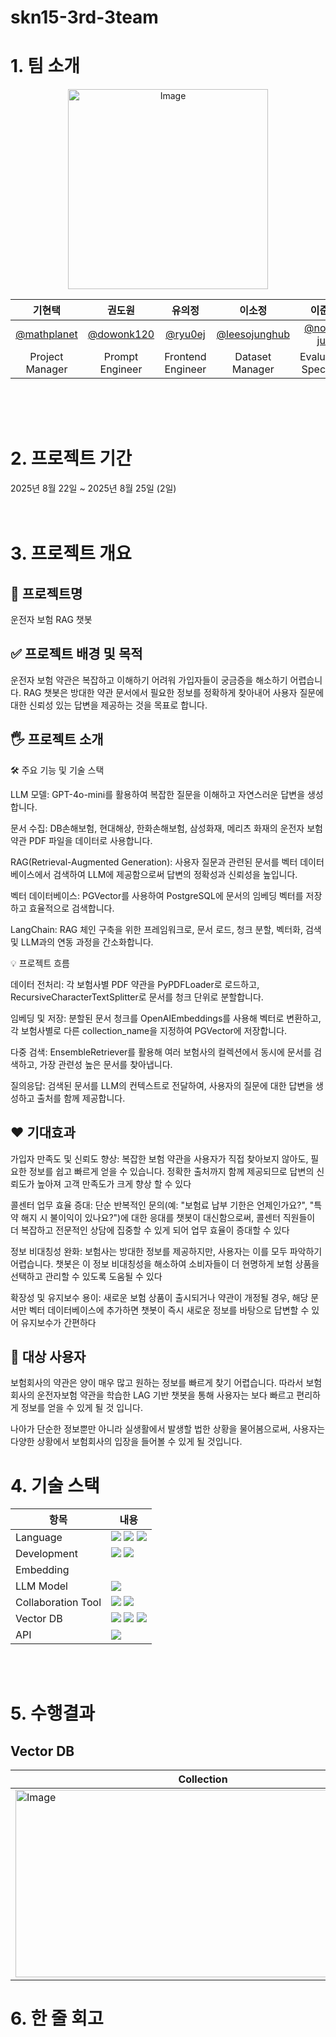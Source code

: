 # skn15-3rd-3team

# 1. 팀 소개
<div align="center">
<img width="320" height="320" alt="Image" src="https://github.com/user-attachments/assets/34eb158f-413f-4f38-b1e4-6440ea6ae851" />


| 기현택     | 권도원     | 유의정     | 이소정     | 이준원     | 한승희    |
|:----------:|:----------:|:----------:|:----------:|:----------:|:----------:|
|[@mathplanet](https://github.com/mathplanet)|[@dowonk120](https://github.com/dowonk120)|[@ryu0ej](https://github.com/Rr-EJ)|[@leesojunghub](https://github.com/leesojunghub)|[@none-jun](https://github.com/none-jun)|[@seunghee-han](https://github.com/seunghee-han)|
|Project Manager | Prompt Engineer | Frontend Engineer | Dataset Manager  | Evaluation Specialist | Prompt Engineer |

</div>
<br/>
<br/>
<br/>

# 2. 프로젝트 기간
2025년 8월 22일 ~ 2025년 8월 25일 (2일)
<br/>
<br/>
<br/>	

# 3. 프로젝트 개요

## 📕 프로젝트명
운전자 보험 RAG 챗봇

## ✅ 프로젝트 배경 및 목적
운전자 보험 약관은 복잡하고 이해하기 어려워 가입자들이 궁금증을 해소하기 어렵습니다. 
RAG 챗봇은 방대한 약관 문서에서 필요한 정보를 정확하게 찾아내어 사용자 질문에 대한 신뢰성 있는 답변을 제공하는 것을 목표로 합니다.

## 🖐️ 프로젝트 소개
🛠️ 주요 기능 및 기술 스택

LLM 모델: GPT-4o-mini를 활용하여 복잡한 질문을 이해하고 자연스러운 답변을 생성합니다.

문서 수집: DB손해보험, 현대해상, 한화손해보험, 삼성화재, 메리츠 화재의 운전자 보험 약관 PDF 파일을 데이터로 사용합니다.

RAG(Retrieval-Augmented Generation): 사용자 질문과 관련된 문서를 벡터 데이터베이스에서 검색하여 LLM에 제공함으로써 답변의 정확성과 신뢰성을 높입니다.

벡터 데이터베이스: PGVector를 사용하여 PostgreSQL에 문서의 임베딩 벡터를 저장하고 효율적으로 검색합니다.

LangChain: RAG 체인 구축을 위한 프레임워크로, 문서 로드, 청크 분할, 벡터화, 검색 및 LLM과의 연동 과정을 간소화합니다.

💡 프로젝트 흐름

데이터 전처리: 각 보험사별 PDF 약관을 PyPDFLoader로 로드하고, RecursiveCharacterTextSplitter로 문서를 청크 단위로 분할합니다.

임베딩 및 저장: 분할된 문서 청크를 OpenAIEmbeddings를 사용해 벡터로 변환하고, 각 보험사별로 다른 collection_name을 지정하여 PGVector에 저장합니다.

다중 검색: EnsembleRetriever를 활용해 여러 보험사의 컬렉션에서 동시에 문서를 검색하고, 가장 관련성 높은 문서를 찾아냅니다.

질의응답: 검색된 문서를 LLM의 컨텍스트로 전달하여, 사용자의 질문에 대한 답변을 생성하고 출처를 함께 제공합니다.

## ❤️ 기대효과
가입자 만족도 및 신뢰도 향상: 복잡한 보험 약관을 사용자가 직접 찾아보지 않아도, 필요한 정보를 쉽고 빠르게 얻을 수 있습니다. 정확한 출처까지 함께 제공되므로 답변의 신뢰도가 높아져 고객 만족도가 크게 향상 할 수 있다

콜센터 업무 효율 증대: 단순 반복적인 문의(예: "보험료 납부 기한은 언제인가요?", "특약 해지 시 불이익이 있나요?")에 대한 응대를 챗봇이 대신함으로써, 콜센터 직원들이 더 복잡하고 전문적인 상담에 집중할 수 있게 되어 업무 효율이 증대할 수 있다

정보 비대칭성 완화: 보험사는 방대한 정보를 제공하지만, 사용자는 이를 모두 파악하기 어렵습니다. 챗봇은 이 정보 비대칭성을 해소하여 소비자들이 더 현명하게 보험 상품을 선택하고 관리할 수 있도록 도움될 수 있다

확장성 및 유지보수 용이: 새로운 보험 상품이 출시되거나 약관이 개정될 경우, 해당 문서만 벡터 데이터베이스에 추가하면 챗봇이 즉시 새로운 정보를 바탕으로 답변할 수 있어 유지보수가 간편하다

## 👤 대상 사용자
보험회사의 약관은 양이 매우 많고 원하는 정보를 빠르게 찾기 어렵습니다. 따라서 보험회사의 운전자보험 약관을 학습한 LAG 기반 챗봇을 통해 사용자는 보다 빠르고 편리하게 정보를 얻을 수 있게 될 것 입니다.

나아가 단순한 정보뿐만 아니라 실생활에서 발생할 법한 상황을 물어봄으로써, 사용자는 다양한 상황에서 보험회사의 입장을 들어볼 수 있게 될 것입니다.


# 4. 기술 스택

| 항목    | 내용     |
| ---------- | ---------- |
| Language    | <img src="https://img.shields.io/badge/python-3776AB?style=for-the-badge&logo=python&logoColor=white"> <img src="https://img.shields.io/badge/langchain-1C3C3C?style=for-the-badge&logo=openai&logoColor=white"> <img src="https://img.shields.io/badge/RAG-FFCA28?style=for-the-badge&logo=rag&logoColor=white">    |
| Development    |<img src="https://img.shields.io/badge/streamlit-7952B3?style=for-the-badge&logo=streamlit&logoColor=white"> <img src="https://img.shields.io/badge/Visual Studio Code-61DAFB?style=for-the-badge&logo=VisualStudioCode&logoColor=white">    |
| Embedding    |      |
| LLM Model    | <img src="https://img.shields.io/badge/chatgpt_4o_mini-3776AB?style=for-the-badge&logo=openai&logoColor=white">      |
| Collaboration Tool    | <img src="https://img.shields.io/badge/github-181717?style=for-the-badge&logo=github&logoColor=white"> <img src="https://img.shields.io/badge/Discord-02569B?style=for-the-badge&logo=Discord&logoColor=white">     |
| Vector DB    |<img src="https://img.shields.io/badge/pgvector-00599C?style=for-the-badge&logo=pgvector&logoColor=white"> <img src="https://img.shields.io/badge/psycopg2-3776AB?style=for-the-badge&logo=psycopg2&logoColor=white"> <img src="https://img.shields.io/badge/PostgreSQL-0769AD?style=for-the-badge&logo=postgresql&logoColor=white">    |
| API    | <img src="https://img.shields.io/badge/OpenAI API-181717?style=for-the-badge&logo=openai&logoColor=white">    |












<br/>
<br/>


# 5. 수행결과

## Vector DB
| Collection    | Embedding     |
| ---------- | ---------- |
| <img width="600" height="300" alt="Image" src="https://github.com/user-attachments/assets/b77924a7-8c06-46e1-897d-e2baa56e0c69" /> | <img width="600" height="300" alt="Image" src="https://github.com/user-attachments/assets/6dc37fde-1434-450c-847e-9f1b7b1146cb" />  |


# 6. 한 줄 회고

